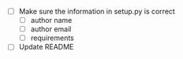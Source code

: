 - [ ] Make sure the information in setup.py is correct
  - [ ] author name
  - [ ] author email
  - [ ] requirements
- [ ] Update README
